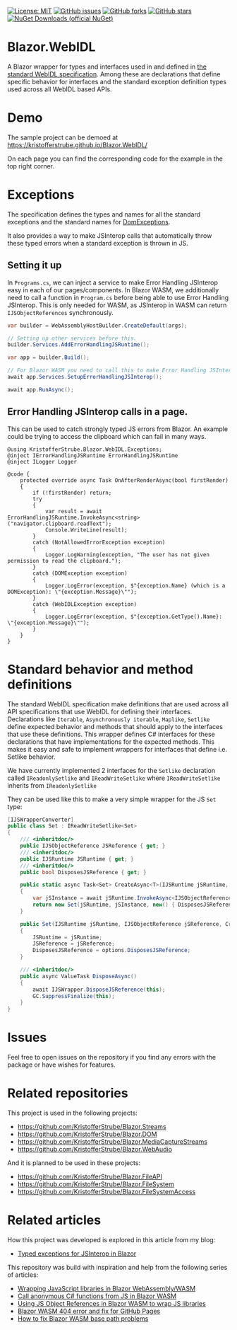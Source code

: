 [![License: MIT](https://img.shields.io/badge/License-MIT-yellow.svg)](/LICENSE.md)
[![GitHub issues](https://img.shields.io/github/issues/KristofferStrube/Blazor.WebIDL)](https://github.com/KristofferStrube/Blazor.WebIDL/issues)
[![GitHub forks](https://img.shields.io/github/forks/KristofferStrube/Blazor.WebIDL)](https://github.com/KristofferStrube/Blazor.WebIDL/network/members)
[![GitHub stars](https://img.shields.io/github/stars/KristofferStrube/Blazor.WebIDL)](https://github.com/KristofferStrube/Blazor.WebIDL/stargazers)
[![NuGet Downloads (official NuGet)](https://img.shields.io/nuget/dt/KristofferStrube.Blazor.WebIDL?label=NuGet%20Downloads)](https://www.nuget.org/packages/KristofferStrube.Blazor.WebIDL/)

# Blazor.WebIDL
A Blazor wrapper for types and interfaces used in and defined in [the standard WebIDL specification](https://webidl.spec.whatwg.org/).
Among these are declarations that define specific behavior for interfaces and the standard exception definition types used across all WebIDL based APIs.

# Demo
The sample project can be demoed at https://kristofferstrube.github.io/Blazor.WebIDL/

On each page you can find the corresponding code for the example in the top right corner.

# Exceptions
The specification defines the types and names for all the standard exceptions and the standard names for [DomExceptions](https://webidl.spec.whatwg.org/#idl-DOMException-error-names).

It also provides a way to make JSInterop calls that automatically throw these typed errors when a standard exception is thrown in JS.

## Setting it up
In `Programs.cs`, we can inject a service to make Error Handling JSInterop easy in each of our pages/components. In Blazor WASM, we additionally need to call a function in `Program.cs` before being able to use Error Handling JSInterop. This is only needed for WASM, as JSInterop in WASM can return `IJSObjectReferences` synchronously.

```csharp
var builder = WebAssemblyHostBuilder.CreateDefault(args);

// Setting up other services before this.
builder.Services.AddErrorHandlingJSRuntime();

var app = builder.Build();

// For Blazor WASM you need to call this to make Error Handling JSInterop.
await app.Services.SetupErrorHandlingJSInterop();

await app.RunAsync();
```

## Error Handling JSInterop calls in a page.

This can be used to catch strongly typed JS errors from Blazor. An example could be trying to access the clipboard which can fail in many ways.
```razor
@using KristofferStrube.Blazor.WebIDL.Exceptions;
@inject IErrorHandlingJSRuntime ErrorHandlingJSRuntime
@inject ILogger Logger

@code {
    protected override async Task OnAfterRenderAsync(bool firstRender)
    {
        if (!firstRender) return;
        try
        {
            var result = await ErrorHandlingJSRuntime.InvokeAsync<string>("navigator.clipboard.readText");
            Console.WriteLine(result);
        }
        catch (NotAllowedErrorException exception)
        {
            Logger.LogWarning(exception, "The user has not given permission to read the clipboard.");
        }
        catch (DOMException exception)
        {
            Logger.LogError(exception, $"{exception.Name} (which is a DOMException): \"{exception.Message}\"");
        }
        catch (WebIDLException exception)
        {
            Logger.LogError(exception, $"{exception.GetType().Name}: \"{exception.Message}\"");
        }
    }
}
```

# Standard behavior and method definitions
The standard WebIDL specification make definitions that are used across all API specifications that use WebIDL for defining their interfaces.
Declarations like `Iterable`, `Asynchronously iterable`, `Maplike`, `Setlike` define expected behavior and methods that should apply to the interfaces that use these definitions. This wrapper defines C# interfaces for these declarations that have implementations for the expected methods. This makes it easy and safe to implement wrappers for interfaces that define i.e. Setlike behavior.

We have currently implemented 2 interfaces for the `Setlike` declaration called `IReadonlySetlike` and `IReadWriteSetlike` where `IReadWriteSetlike` inherits from `IReadonlySetlike`

They can be used like this to make a very simple wrapper for the JS `Set` type:
```csharp
[IJSWrapperConverter]
public class Set : IReadWriteSetlike<Set>
{
    /// <inheritdoc/>
    public IJSObjectReference JSReference { get; }
    /// <inheritdoc/>
    public IJSRuntime JSRuntime { get; }
    /// <inheritdoc/>
    public bool DisposesJSReference { get; }

    public static async Task<Set> CreateAsync<T>(IJSRuntime jSRuntime, IEnumerable<T>? iterable = null)
    {
        var jSInstance = await jSRuntime.InvokeAsync<IJSObjectReference>("constructSet", iterable);
        return new Set(jSRuntime, jSInstance, new() { DisposesJSReference = true });
    }

    public Set(IJSRuntime jSRuntime, IJSObjectReference jSReference, CreationOptions options)
    {
        JSRuntime = jSRuntime;
        JSReference = jSReference;
        DisposesJSReference = options.DisposesJSReference;
    }

    /// <inheritdoc/>
    public async ValueTask DisposeAsync()
    {
        await IJSWrapper.DisposeJSReference(this);
        GC.SuppressFinalize(this);
    }
}
```

# Issues
Feel free to open issues on the repository if you find any errors with the package or have wishes for features.

# Related repositories
This project is used in the following projects:
- https://github.com/KristofferStrube/Blazor.Streams
- https://github.com/KristofferStrube/Blazor.DOM
- https://github.com/KristofferStrube/Blazor.MediaCaptureStreams
- https://github.com/KristofferStrube/Blazor.WebAudio

And it is planned to be used in these projects:
- https://github.com/KristofferStrube/Blazor.FileAPI
- https://github.com/KristofferStrube/Blazor.FileSystem
- https://github.com/KristofferStrube/Blazor.FileSystemAccess

# Related articles
How this project was developed is explored in this article from my blog:
- [Typed exceptions for JSInterop in Blazor](https://kristoffer-strube.dk/post/typed-exceptions-for-jsinterop-in-blazor/)

This repository was build with inspiration and help from the following series of articles:
- [Wrapping JavaScript libraries in Blazor WebAssembly/WASM](https://blog.elmah.io/wrapping-javascript-libraries-in-blazor-webassembly-wasm/)
- [Call anonymous C# functions from JS in Blazor WASM](https://blog.elmah.io/call-anonymous-c-functions-from-js-in-blazor-wasm/)
- [Using JS Object References in Blazor WASM to wrap JS libraries](https://blog.elmah.io/using-js-object-references-in-blazor-wasm-to-wrap-js-libraries/)
- [Blazor WASM 404 error and fix for GitHub Pages](https://blog.elmah.io/blazor-wasm-404-error-and-fix-for-github-pages/)
- [How to fix Blazor WASM base path problems](https://blog.elmah.io/how-to-fix-blazor-wasm-base-path-problems/)
